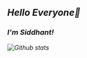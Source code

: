 ## _Hello Everyone👋_

### _I'm Siddhant!_ ###

_![Github stats](https://github-readme-stats.vercel.app/api?username=siddhantmittal024)_

